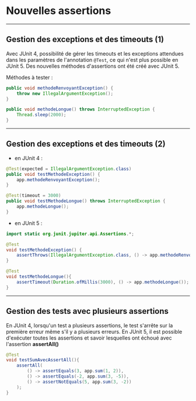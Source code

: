 # Nouvelles assertions

----

## Gestion des exceptions et des timeouts (1)

Avec JUnit 4, possibilité de gérer les timeouts et les exceptions attendues dans les paramètres de l'annotation `@Test`, ce qui n'est plus possible en JUnit 5. Des nouvelles méthodes d'assertions ont été créé avec JUnit 5.

Méthodes à tester :

```java
public void methodeRenvoyantException() {
    throw new IllegalArgumentException();
}

public void methodeLongue() throws InterruptedException {
    Thread.sleep(2000);
}
```

----

## Gestion des exceptions et des timeouts (2)

- en JUnit 4 :

```java
@Test(expected = IllegalArgumentException.class)
public void testMethodeException() {
    app.methodeRenvoyantException();
}

@Test(timeout = 3000)
public void testMethodeLongue() throws InterruptedException {
    app.methodeLongue();
}
```

- en JUnit 5 :

```java
import static org.junit.jupiter.api.Assertions.*;

@Test
void testMethodeException() {
    assertThrows(IllegalArgumentException.class, () -> app.methodeRenvoyantException());
}

@Test
void testMethodeLongue(){
    assertTimeout(Duration.ofMillis(3000), () -> app.methodeLongue());
}
```

----

## Gestion des tests avec plusieurs assertions

En JUnit 4, lorsqu'un test a plusieurs assertions, le test s'arrête sur la première erreur même s'il y a plusieurs erreurs. En JUnit 5, il est possible d'exécuter toutes les assertions et savoir lesquelles ont échoué avec l'assertion **assertAll()**

```java
@Test
void testSumAvecAssertAll(){
    assertAll(
        () -> assertEquals(3, app.sum(1, 2)),
        () -> assertEquals(-2, app.sum(3, -5)),
        () -> assertNotEquals(5, app.sum(3, -2))
    ); 
}
```
